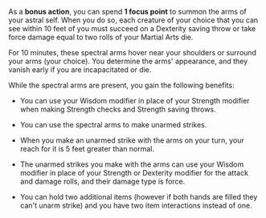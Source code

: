 As a **bonus action**, you can spend **1 focus point** to summon the arms of your astral self. When you do so, each creature of your choice that you can see within 10 feet of you must succeed on a Dexterity saving throw or take force damage equal to two rolls of your Martial Arts die.

For 10 minutes, these spectral arms hover near your shoulders or surround your arms (your choice). You determine the arms' appearance, and they vanish early if you are incapacitated or die.

While the spectral arms are present, you gain the following benefits:

- You can use your Wisdom modifier in place of your Strength modifier when making Strength checks and Strength saving throws.

- You can use the spectral arms to make unarmed strikes.

- When you make an unarmed strike with the arms on your turn, your reach for it is 5 feet greater than normal.

- The unarmed strikes you make with the arms can use your Wisdom modifier in place of your Strength or Dexterity modifier for the attack and damage rolls, and their damage type is force.

- You can hold two additional items (however if both hands are filled they can't unarm strike) and you have two item interactions instead of one.